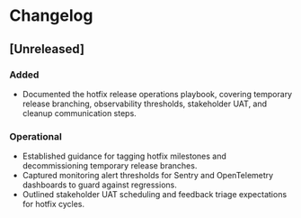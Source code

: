 # Changelog

## [Unreleased]
### Added
- Documented the hotfix release operations playbook, covering temporary release branching, observability thresholds, stakeholder UAT, and cleanup communication steps.

### Operational
- Established guidance for tagging hotfix milestones and decommissioning temporary release branches.
- Captured monitoring alert thresholds for Sentry and OpenTelemetry dashboards to guard against regressions.
- Outlined stakeholder UAT scheduling and feedback triage expectations for hotfix cycles.
